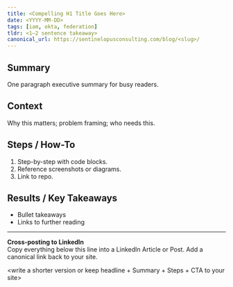 ```yaml
---
title: <Compelling H1 Title Goes Here>
date: <YYYY-MM-DD>
tags: [iam, okta, federation]
tldr: <1–2 sentence takeaway>
canonical_url: https://sentinelopusconsulting.com/blog/<slug>/
---
```


## Summary
One paragraph executive summary for busy readers.

## Context
Why this matters; problem framing; who needs this.

## Steps / How-To
1. Step-by-step with code blocks.
2. Reference screenshots or diagrams.
3. Link to repo.

## Results / Key Takeaways
- Bullet takeaways
- Links to further reading

---

**Cross-posting to LinkedIn**  
Copy everything below this line into a LinkedIn Article or Post. Add a canonical link back to your site.

<write a shorter version or keep headline + Summary + Steps + CTA to your site>

